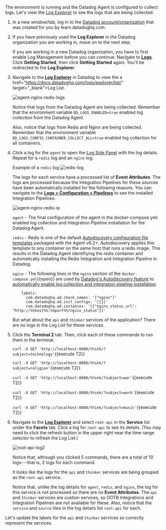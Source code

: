 The environment is running and the Datadog Agent is configured to collect logs. Let's view the <a href="https://docs.datadoghq.com/logs/explorer/" target="_blank">Log Explorer</a> to see the logs that are being collected.

1. In a new window/tab, log in to the <a href="https://app.datadoghq.com/account/login" target="_datadog">Datadog account/organization</a> that was created for you by learn.datadoghq.com. 

2. If you have previously used the **Log Explorer** in the Datadog organization you are working in, move on to the next step. 
    
    If you are working in a new Datadog organization, you have to first enable Log Management before you can continue. Navigate to <a href="https://app.datadoghq.com/logs" target="_datadog">**Logs**</a>. Click **Getting Started**, then click **Getting Started** again. You'll be redirected to the **Log Explorer**.

3. Navigate to the <a href="https://app.datadoghq.com/logs" target="_datadog">**Log Explorer**</a> in Datadog to view the a href="https://docs.datadoghq.com/logs/explorer/list/" target="_blank">Log List</a>.

    ![agent-nginx-redis-logs](collectlogs/assets/agent-nginx-redis-logs.png)

    Notice that logs from the Datadog Agent are being collected. Remember that the environment variable `DD_LOGS_ENABLED=true` enabled log collection from the Datadog Agent.

    Also, notice that logs from Redis and Nginx are being collected. Remember that the environment variable `DD_LOGS_CONFIG_CONTAINER_COLLECT_ALL=true` enabled log collection for all containers.

4. Click a log for the `agent` to open the <a href="https://docs.datadoghq.com/logs/explorer/#the-log-side-panel" target="_blank">Log Side Panel</a> with the log details. Repeat for a `redis` log and an `nginx` log.

    Example of a `redis` log
    ![redis-log](collectlogs/assets/redis-log.png)
    
    The logs for each service have a processed list of **Event Attributes**. The logs are processed because the Integration Pipelines for these sources have been automatically installed for the following reasons. You can navigate to the <a href="https://app.datadoghq.com/account/login" target="_datadog">**Logs > Configuration > Pipelines**</a> to see the installed Integration Pipelines.

    ![agent-nginx-redis-ip](collectlogs/assets/agent-nginx-redis-ip.png)

    `agent` - The final configuration of the agent in the docker-compose.yml enabled log collection and Integration Pipeline installation for the Datadog Agent. 

    `redis` - Redis is one of the default <a href="https://docs.datadoghq.com/agent/docker/integrations/?tab=file#datadog-redis-integration" target="_blank">Autodiscovery configuration file templates</a> packaged with the Agent v6.2+. Autodiscovery applies this template to any container on the same host that runs a redis image. This results in the Datadog Agent identifiying the redis container and automatically installing the Redis Integration and Integration Pipeline in Datadog.
    
    `nginx` - The following lines in the `nginx` section of the `docker-compose.yml`{{open}} are used by <a href="https://docs.datadoghq.com/agent/docker/integrations/?tab=docker" target="_blank">Datadog's Autodiscovery feature</a> to <a href="https://docs.datadoghq.com/agent/docker/log/?tab=nginxdockerfile#examples" target="_blank"> automatically enable log collection and integration pipeline installation</a>.
    ```
        labels:
          com.datadoghq.ad.check_names: '["nginx"]'
          com.datadoghq.ad.init_configs: '[{}]'
          com.datadoghq.ad.instances: '[{"nginx_status_url": "http://%%host%%:%%port%%/nginx_status"}]'
    ```
    
    But what about the `api` and `thinker` services of the application? There are no logs in the Log List for these services.

5. Click the **Terminal 2** tab. Then, click each of these commands to run them in the terminal.

    `curl -X GET 'http://localhost:8080/think/?subject=technology'`{{execute T2}}

    `curl -X GET 'http://localhost:8080/think/?subject=religion'`{{execute T2}}

    `curl -X GET 'http://localhost:8080/think/?subject=war'`{{execute T2}}
    
    `curl -X GET 'http://localhost:8080/think/?subject=work'`{{execute T2}}

    `curl -X GET 'http://localhost:8080/think/?subject=music'`{{execute T2}}

6. Navigate to the <a href="https://app.datadoghq.com/logs" target="_datadog">**Log Explorer**</a> and select `root-api` in the **Service** list under the **Facets** tab. Click a log for `root-api` to see its details. (You may need to click the refresh button in the upper right near the time range selector to refresh the Log List.)

    ![root-api-log2](collectlogs/assets/root-api-log2.png)
    
    Notice that, although you clicked 5 commands, there are a total of 10 logs---that is, 2 logs for each command.

    It looks like the logs for the `api` and `thinker` services are being grouped as the `root-api` service.

    Notice that, unlike the log details for `agent`, `redis`, and `nginx`, the log for this service is not processed so there are no **Event Attributes**. The `api` and `thinker` services are custom services, so OOTB Integrations and Integration Pipelines are not available for these. Also, notice that the `service` and `source` tiles in the log details list `root-api` for each.

Let's update the labels for the `api` and `thinker` services so correctly represent the services.



